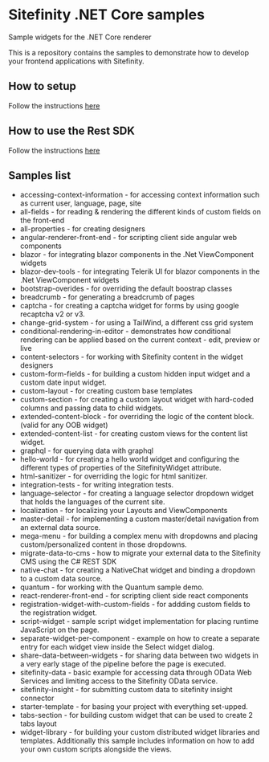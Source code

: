 # Sitefinity .NET Core samples
Sample widgets for the .NET Core renderer

This is a repository contains the samples to demonstrate how to develop your frontend applications with Sitefinity.

## How to setup
Follow the instructions [here](https://www.progress.com/documentation/sitefinity-cms/setup-the-asp.net-core-renderer)

## How to use the Rest SDK
Follow the instructions [here](./RestSDK.md)

## Samples list
* accessing-context-information - for accessing context information such as current user, language, page, site
* all-fields - for reading & rendering the different kinds of custom fields on the front-end
* all-properties - for creating designers
* angular-renderer-front-end - for scripting client side angular web components
* blazor - for integrating blazor components in the .Net ViewComponent widgets
* blazor-dev-tools - for integrating Telerik UI for blazor components in the .Net ViewComponent widgets
* bootstrap-overides - for overriding the default boostrap classes
* breadcrumb - for generating a breadcrumb of pages
* captcha - for creating a captcha widget for forms by using google recaptcha v2 or v3.
* change-grid-system - for using a TailWind, a different css grid system
* conditional-rendering-in-editor - demonstrates how conditional rendering can be applied based on the current context - edit, preview or live
* content-selectors - for working with Sitefinity content in the widget designers
* custom-form-fields - for building a custom hidden input widget and a custom date input widget.
* custom-layout - for creating custom base templates
* custom-section - for creating a custom layout widget with hard-coded columns and passing data to child widgets.
* extended-content-block - for overriding the logic of the content block. (valid for any OOB widget)
* extended-content-list - for creating custom views for the content list widget.
* graphql - for querying data with graphql
* hello-world - for creating a hello world widget and configuring the different types of properties of the SitefinityWidget attribute.
* html-sanitizer - for overriding the logic for html sanitizer.
* integration-tests - for writing integration tests.
* language-selector - for creating a language selector dropdown widget that holds the languages of the current site.
* localization - for localizing your Layouts and ViewComponents
* master-detail - for implementing a custom master/detail navigation from an external data source.
* mega-menu - for building a complex menu with dropdowns and placing custom/personalized content in those dropdowns.
* migrate-data-to-cms - how to migrate your external data to the Sitefinity CMS using the C# REST SDK
* native-chat - for creating a NativeChat widget and binding a dropdown to a custom data source.
* quantum - for working with the Quantum sample demo.
* react-renderer-front-end - for scripting client side react components
* registration-widget-with-custom-fields - for addding custom fields to the registration widget.
* script-widget - sample script widget implementation for placing runtime JavaScript on the page.
* separate-widget-per-component - example on how to create a separate entry for each widget view inside the Select widget dialog.
* share-data-between-widgets - for sharing data between two widgets in a very early stage of the pipeline before the page is executed.
* sitefinity-data - basic example for accessing data through OData Web Services and limiting access to the Sitefinity OData service.
* sitefinity-insight - for submitting custom data to sitefinity insight connector
* starter-template - for basing your project with everything set-upped.
* tabs-section - for building custom widget that can be used to create 2 tabs layout
* widget-library - for building your custom distributed widget libraries and templates. Additionally this sample includes information on how to add your own custom scripts alongside the views.